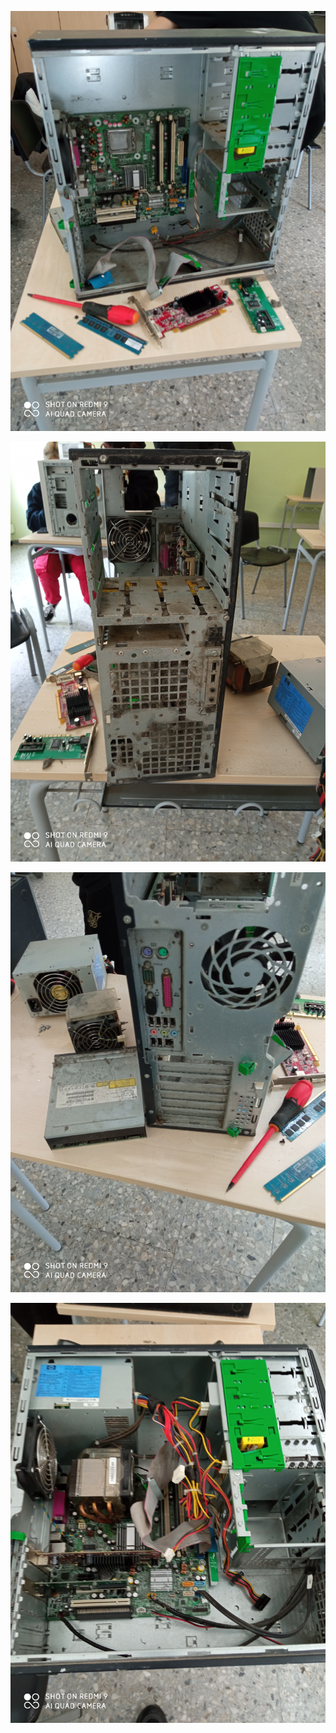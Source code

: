 ![](https://github.com/Jsamapro/Soldadura-y-diseno/blob/main/IMG_20210413_120804.jpg)

![](https://github.com/Jsamapro/Soldadura-y-diseno/blob/main/IMG_20210413_120808.jpg)

![](https://github.com/Jsamapro/Soldadura-y-diseno/blob/main/IMG_20210413_120813.jpg)

![](https://github.com/Jsamapro/Soldadura-y-diseno/blob/main/IMG_20210413_131215.jpg)


